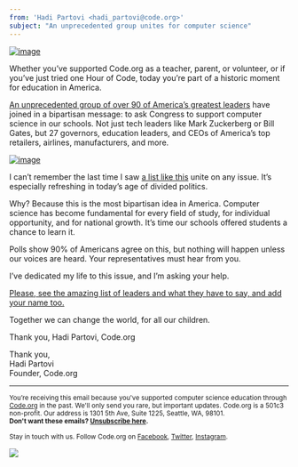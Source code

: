 ```yaml
---
from: 'Hadi Partovi <hadi_partovi@code.org>'
subject: "An unprecedented group unites for computer science"
---
```


[![image](https://staging.code.org/images/fit-300/petitioncaptions.png)](http://bit.ly/computersciencepetition)

Whether you’ve supported Code.org as a teacher, parent, or volunteer, or if you’ve just tried one Hour of Code, today you’re part of a historic moment for education in America.
 
[An unprecedented group of over 90 of America’s greatest leaders](http://bit.ly/computersciencepetition) have joined in a bipartisan message: to ask Congress to support computer science in our schools. Not just tech leaders like Mark Zuckerberg or Bill Gates, but 27 governors, education leaders, and CEOs of America’s top retailers, airlines, manufacturers, and more.

[![image](https://staging.code.org/images/fit-300/petitionfaces.png)](http://bit.ly/computersciencepetition)

I can’t remember the last time I saw [a list like this](http://bit.ly/computersciencepetition) unite on any issue. It’s especially refreshing in today’s age of divided politics.
 
Why? Because this is the most bipartisan idea in America. Computer science has become fundamental for every field of study, for individual opportunity, and for national growth. It’s time our schools offered students a chance to learn it.
 
Polls show 90% of Americans agree on this, but nothing will happen unless our voices are heard. Your representatives must hear from you.
 
I’ve dedicated my life to this issue, and I’m asking your help.
 
[Please, see the amazing list of leaders and what they have to say, and add your name too.](http://bit.ly/computersciencepetition)
 
Together we can change the world, for all our children.

Thank you,
Hadi Partovi, Code.org

Thank you,
<br/>
Hadi Partovi<br />
Founder, Code.org
<br />

<hr>

<small>You’re receiving this email because you've supported computer science education through <a href="https://code.org/">Code.org</a> in the past. We'll only send you rare, but important updates. Code.org is a 501c3 non-profit. Our address is 1301 5th Ave, Suite 1225, Seattle, WA, 98101.</small> <br />
<small><strong>Don't want these emails? <a href="<%= unsubscribe_link %>">Unsubscribe here</a>.</strong></small></p>
<p><small>Stay in touch with us. Follow Code.org on
<a href="https://www.facebook.com/Code.org">Facebook</a>, <a href="https://twitter.com/codeorg">Twitter</a>, <a href="https://instagram.com/codeorg">Instagram</a>.
</small></p>

![](<%= tracking_pixel %>)